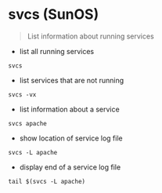 # svcs (SunOS)

> List information about running services

- list all running services

`svcs`

- list services that are not running

`svcs -vx`

- list information about a service

`svcs apache`

- show location of service log file

`svcs -L apache`

- display end of a service log file

`tail $(svcs -L apache)`
